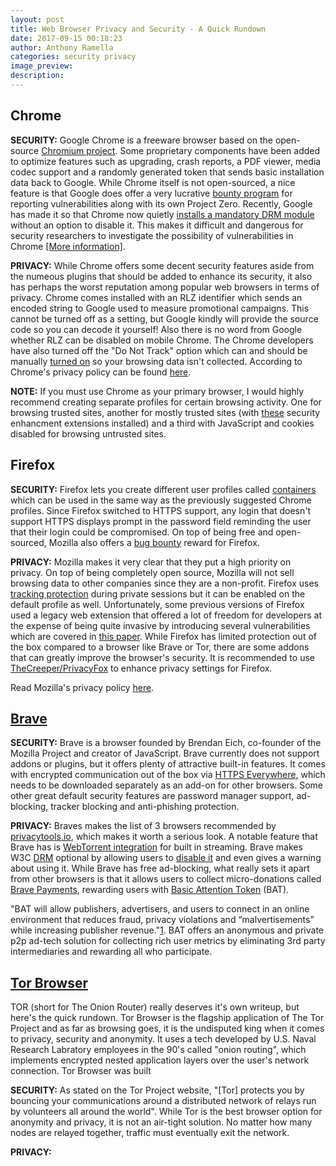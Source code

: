 ```yaml
---
layout: post
title: Web Browser Privacy and Security - A Quick Rundown
date: 2017-09-15 00:18:23
author: Anthony Ramella
categories: security privacy
image_preview:
description: 
---
```




## Chrome

**SECURITY:** Google Chrome is a freeware browser based on the open-source [Chromium project](http://www.chromium.org/Home). Some proprietary components have been added to optimize features such as upgrading, crash reports, a PDF viewer, media codec support and a randomly generated token that sends basic installation data back to Google. While Chrome itself is not open-sourced, a nice feature is that Google does offer a very lucrative [bounty program](https://www.google.com/about/appsecurity/chrome-rewards/) for reporting vulnerabilities along with its own Project Zero. Recently, Google has made it so that Chrome now quietly [installs a mandatory DRM module](https://boingboing.net/2017/01/30/google-quietly-makes-optiona.html) without an option to disable it. This makes it difficult and dangerous for security researchers to investigate the possibility of vulnerabilities in Chrome [[More information]](https://bugs.chromium.org/p/chromium/issues/detail?id=686430). 

**PRIVACY:** While Chrome offers some decent security features aside from the numeous plugins that should be added to enhance its security, it also has perhaps the worst reputation among popular web browsers in terms of privacy. Chrome comes installed with an RLZ identifier which sends an encoded string to Google used to measure promotional campaigns. This cannot be turned off as a setting, but Google kindly will provide the source code so you can decode it yourself! Also there is no word from Google whether RLZ can be disabled on mobile Chrome. The Chrome developers have also turned off the "Do Not Track" option which can and should be manually [turned on](https://support.google.com/chrome/answer/2790761) so your browsing data isn't collected. According to Chrome's privacy policy can be found [here](https://www.google.com/chrome/browser/privacy/index.html).

**NOTE:** If you must use Chrome as your primary browser, I would highly recommend creating separate profiles for certain browsing activity. One for browsing trusted sites, another for mostly trusted sites (with [these](https://www.superantispyware.com/blog/2017/05/10/our-top-5-google-chrome-extension-picks-for-better-web-security/) security enhancment extensions installed) and a third with JavaScript and cookies disabled for browsing untrusted sites.

## Firefox

**SECURITY:** Firefox lets you create different user profiles called [containers](https://testpilot.firefox.com/experiments/containers) which can be used in the same way as the previously suggested Chrome profiles. Since Firefox switched to HTTPS support, any login that doesn't support HTTPS displays prompt in the password field reminding the user that their login could be compromised. On top of being free and open-sourced, Mozilla also offers a [bug bounty](https://www.mozilla.org/en-US/security/bug-bounty/) reward for Firefox. 

**PRIVACY:** Mozilla makes it very clear that they put a high priority on privacy. On top of being completely open source, Mozilla will not sell browsing data to other companies since they are a non-profit. Firefox uses [tracking protection](https://developer.mozilla.org/en-US/Firefox/Privacy/Tracking_Protection) during private sessions but it can be enabled on the default profile as well. Unfortunately, some previous versions of Firefox used a legacy web extension that offered a lot of freedom for developers at the expense of being quite invasive by introducing several vulnerabilities which are covered in [this paper](https://www.exploit-db.com/docs/24541.pdf). While Firefox has limited protection out of the box compared to a browser like Brave or Tor, there are some addons that can greatly improve the browser's security. It is recommended to use [TheCreeper/PrivacyFox](https://github.com/TheCreeper/PrivacyFox) to enhance privacy settings for Firefox.

Read Mozilla's privacy policy [here](https://www.mozilla.org/en-US/privacy/firefox/).

## [Brave](https://www.brave.com/download/)

**SECURITY:** Brave is a browser founded by Brendan Eich, co-founder of the Mozilla Project and creator of JavaScript. Brave currently does not support addons or plugins, but it offers plenty of attractive built-in features. It comes with encrypted communication out of the box via [HTTPS Everywhere](https://www.eff.org/https-everywhere), which needs to be downloaded separately as an add-on for other browsers. Some other great default security features are password manager support, ad-blocking, tracker blocking and anti-phishing protection.

**PRIVACY:** Braves makes the list of 3 browsers recommended by [privacytools.io](https://www.privacytools.io/#browser), which makes it worth a serious look. A notable feature that Brave has is [WebTorrent integration](https://torrentfreak.com/brave-a-privacy-focused-browser-with-built-in-torrent-streaming-170219/) for built in streaming. Brave makes W3C [DRM](https://en.wikipedia.org/wiki/Digital_rights_management) optional by allowing users to [disable it](https://news.ycombinator.com/item?id=13519006) and even gives a warning about using it. While Brave has free ad-blocking, what really sets it apart from other browsers is that it allows users to collect micro-donations called [Brave Payments](https://brave.com/faq/#brave-payments), rewarding users with [Basic Attention Token](https://basicattentiontoken.org/) (BAT).

"BAT will allow publishers, advertisers, and users to connect in an online environment that reduces fraud, privacy violations and “malvertisements” while increasing publisher revenue."[1](https://www.cryptocoinsnews.com/brave-announces-blockchain-digital-advertising-platform-with-ethereum-based-token-rewards-for-users/). BAT offers an anonymous and private p2p ad-tech solution for collecting rich user metrics by eliminating 3rd party intermediaries and rewarding all who participate.

## [Tor Browser](https://www.torproject.org/projects/torbrowser.html)

TOR (short for The Onion Router) really deserves it's own writeup, but here's the quick rundown. Tor Browser is the flagship application of The Tor Project and as far as browsing goes, it is the undisputed king when it comes to privacy, security and anonymity. It uses a tech developed by U.S. Naval Research Labratory employees in the 90's called "onion routing", which implements encrypted nested application layers over the user's network connection. Tor Browser was built

**SECURITY:** As stated on the Tor Project website, "[Tor] protects you by bouncing your communications around a distributed network of relays run by volunteers all around the world". While Tor is the best browser option for anonymity and privacy, it is not an air-tight solution. No matter how many nodes are relayed together, traffic must eventually exit the network. 

**PRIVACY:**
